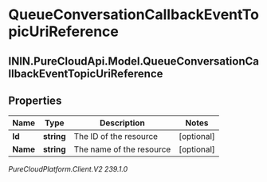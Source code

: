 # QueueConversationCallbackEventTopicUriReference

## ININ.PureCloudApi.Model.QueueConversationCallbackEventTopicUriReference

## Properties

|Name | Type | Description | Notes|
|------------ | ------------- | ------------- | -------------|
| **Id** | **string** | The ID of the resource | [optional] |
| **Name** | **string** | The name of the resource | [optional] |



_PureCloudPlatform.Client.V2 239.1.0_
